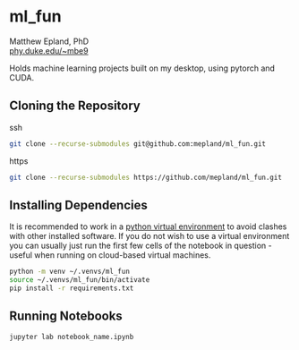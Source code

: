 # ml\_fun
Matthew Epland, PhD  
[phy.duke.edu/~mbe9](http://www.phy.duke.edu/~mbe9)  

Holds machine learning projects built on my desktop, using pytorch and CUDA.  

## Cloning the Repository
ssh  
```bash
git clone --recurse-submodules git@github.com:mepland/ml_fun.git
```

https  
```bash
git clone --recurse-submodules https://github.com/mepland/ml_fun.git
```

## Installing Dependencies
It is recommended to work in a [python virtual environment](https://realpython.com/python-virtual-environments-a-primer/) to avoid clashes with other installed software. If you do not wish to use a virtual environment you can usually just run the first few cells of the notebook in question - useful when running on cloud-based virtual machines.
```bash
python -m venv ~/.venvs/ml_fun
source ~/.venvs/ml_fun/bin/activate
pip install -r requirements.txt
```

## Running Notebooks

```bash
jupyter lab notebook_name.ipynb
```
